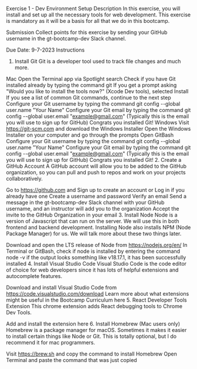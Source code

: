 Exercise 1 - Dev Environment Setup
Description
In this exercise, you will install and set up all the necessary tools for web development. This exercise is mandatory as it will be a basis for all that we do in this bootcamp.

Submission
Collect points for this exercise by sending your GitHub username in the gt-bootcamp-dev Slack channel.

Due Date: 9-7-2023
Instructions
1. Install Git
Git is a developer tool used to track file changes and much more.

Mac
Open the Terminal app via Spotlight search
Check if you have Git installed already by typing the command git
If you get a prompt asking "Would you like to install the tools now?" (Xcode Dev tools), selected Install
If you see a list of common Git commands, continue to the next step
Configure your Git username by typing the command git config --global user.name "Your Name"
Configure your Git email by typing the command git config --global user.email "example@gmail.com" (Typically this is the email you will use to sign up for GitHub)
Congrats you installed Git!
Windows
Visit https://git-scm.com and download the Windows Installer
Open the Windows Installer on your computer and go through the prompts
Open GitBash
Configure your Git username by typing the command git config --global user.name "Your Name"
Configure your Git email by typing the command git config --global user.email "example@gmail.com" (Typically this is the email you will use to sign up for GitHub)
Congrats you installed Git!
2. Create a GitHub Account
A GitHub account will allow you to be added to the GitHub organization, so you can pull and push to repos and work on your projects collaboratively.

Go to https://github.com and Sign up to create an account or Log in if you already have one
Create a username and password
Verify an email
Send a message in the gt-bootcamp-dev Slack channel with your GitHub username, and an instructor will add you to the organization
Accept the invite to the GitHub Organization in your email
3. Install Node
Node is a version of Javascript that can run on the server. We will use this in both frontend and backend development. Installing Node also installs NPM (Node Package Manager) for us. We will talk more about these two things later.

Download and open the LTS release of Node from https://nodejs.org/en/
In Terminal or GitBash, check if node is installed by entering the command node -v
if the output looks something like v18.17.1, it has been successfully installed
4. Install Visual Studio Code
Visual Studio Code is the code editor of choice for web developers since it has lots of helpful extensions and autocomplete features.

Download and install Visual Studio Code from https://code.visualstudio.com/download
Learn more about what extensions might be useful in the Bootcamp Curriculum here
5. React Developer Tools Extension
This chrome extension adds React debugging tools to Chrome Dev Tools.

Add and install the extension here
6. Install Homebrew (Mac users only)
Homebrew is a package manager for macOS. Sometimes it makes it easier to install certain things like Node or Git. This is totally optional, but I do recommend it for mac programmers.

Visit https://brew.sh and copy the command to install Homebrew
Open Terminal and paste the command that was just copied
